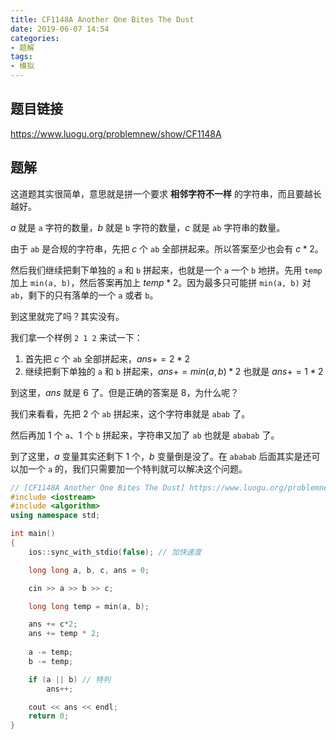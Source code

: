 ```yaml
---
title: CF1148A Another One Bites The Dust
date: 2019-06-07 14:54
categories:
- 题解
tags: 
- 模拟
---
```


## 题目链接

https://www.luogu.org/problemnew/show/CF1148A

<!-- More -->

## 题解

这道题其实很简单，意思就是拼一个要求 **相邻字符不一样** 的字符串，而且要越长越好。

$a$ 就是 `a` 字符的数量，$b$ 就是 `b` 字符的数量，$c$ 就是 `ab` 字符串的数量。

由于 `ab` 是合规的字符串，先把 $c$ 个 `ab` 全部拼起来。所以答案至少也会有 $c*2$。

然后我们继续把剩下单独的 `a` 和 `b` 拼起来，也就是一个 `a` 一个 `b` 地拼。先用 `temp` 加上 `min(a, b)`，然后答案再加上 $temp*2$。因为最多只可能拼 `min(a, b)` 对 `ab`，剩下的只有落单的一个 `a` 或者 `b`。

到这里就完了吗？其实没有。

我们拿一个样例 `2 1 2` 来试一下：

1. 首先把 $c$ 个 `ab` 全部拼起来，$ans += 2*2$
2. 继续把剩下单独的 `a` 和 `b` 拼起来，$ans += min(a, b) * 2$ 也就是 $ans += 1*2$

到这里，$ans$ 就是 $6$ 了。但是正确的答案是 $8$，为什么呢？

我们来看看，先把 $2$ 个 `ab` 拼起来，这个字符串就是 `abab` 了。

然后再加 $1$ 个 `a`、$1$ 个 `b` 拼起来，字符串又加了 `ab` 也就是 `ababab` 了。

到了这里，$a$ 变量其实还剩下 1 个，$b$ 变量倒是没了。在 `ababab` 后面其实是还可以加一个 `a` 的，我们只需要加一个特判就可以解决这个问题。

```cpp
// [CF1148A Another One Bites The Dust] https://www.luogu.org/problemnew/show/CF1148A
#include <iostream>
#include <algorithm>
using namespace std;

int main()
{
    ios::sync_with_stdio(false); // 加快速度

    long long a, b, c, ans = 0;

    cin >> a >> b >> c;

    long long temp = min(a, b);

    ans += c*2;
    ans += temp * 2;
    
    a -= temp;
    b -= temp;

    if (a || b) // 特判
        ans++;

    cout << ans << endl;
    return 0;
}
```